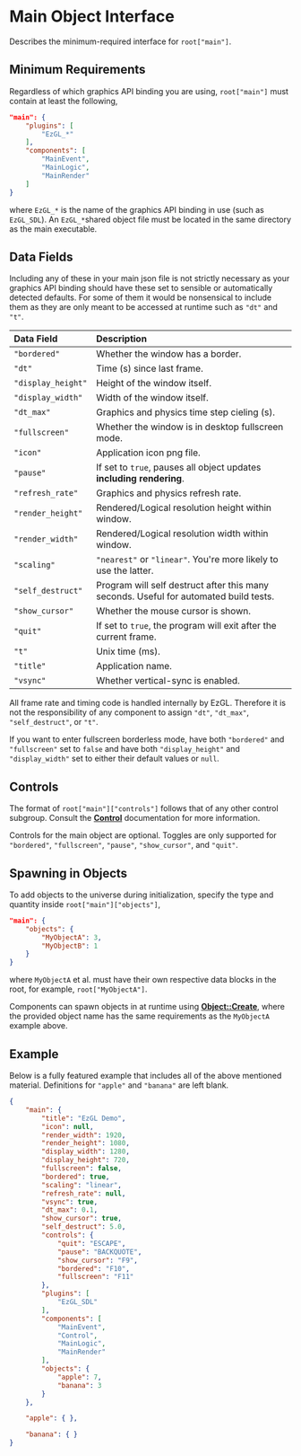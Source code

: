 # Main Object Interface

Describes the minimum-required interface for `root["main"]`.

## Minimum Requirements

Regardless of which graphics API binding you are using, `root["main"]` must
contain at least the following,

```json
"main": {
    "plugins": [
        "EzGL_*"
    ],
    "components": [
        "MainEvent",
        "MainLogic",
        "MainRender"
    ]
}
```

where `EzGL_*` is the name of the graphics API binding in use (such as
`EzGL_SDL`). An `EzGL_*`shared object file must be located in the same
directory as the main executable.

## Data Fields

Including any of these in your main json file is not strictly necessary as your
graphics API binding should have these set to sensible or automatically
detected defaults. For some of them it would be nonsensical to include them as
they are only meant to be accessed at runtime such as `"dt"` and `"t"`.

Data Field         | Description
:----------------- | :----------
`"bordered"`       | Whether the window has a border.
`"dt"`             | Time (s) since last frame.
`"display_height"` | Height of the window itself.
`"display_width"`  | Width of the window itself.
`"dt_max"`         | Graphics and physics time step cieling (s).
`"fullscreen"`     | Whether the window is in desktop fullscreen mode.
`"icon"`           | Application icon png file.
`"pause"`          | If set to `true`, pauses all object updates **including rendering**.
`"refresh_rate"`   | Graphics and physics refresh rate.
`"render_height"`  | Rendered/Logical resolution height within window.
`"render_width"`   | Rendered/Logical resolution width within window.
`"scaling"`        | `"nearest"` or `"linear"`. You're more likely to use the latter.
`"self_destruct"`  | Program will self destruct after this many seconds. Useful for automated build tests.
`"show_cursor"`    | Whether the mouse cursor is shown.
`"quit"`           | If set to `true`, the program will exit after the current frame.
`"t"`              | Unix time (ms).
`"title"`          | Application name.
`"vsync"`          | Whether vertical-sync is enabled.

All frame rate and timing code is handled internally by EzGL. Therefore it is
not the responsibility of any component to assign `"dt"`, `"dt_max"`,
`"self_destruct"`, or `"t"`.

If you want to enter fullscreen borderless mode, have both `"bordered"` and
`"fullscreen"` set to `false` and have both `"display_height"` and
`"display_width"` set to either their default values or `null`.

## Controls

The format of `root["main"]["controls"]` follows that of any other control
subgroup. Consult the [**Control**](http://ezgl.ezaf.io/Control_8hpp.html)
documentation for more information.

Controls for the main object are optional. Toggles are only supported for
`"bordered"`, `"fullscreen"`, `"pause"`, `"show_cursor"`, and `"quit"`.

## Spawning in Objects

To add objects to the universe during initialization, specify the type and
quantity inside `root["main"]["objects"]`,

```json
"main": {
    "objects": {
        "MyObjectA": 3,
        "MyObjectB": 1
    }
}
```

where `MyObjectA` et al. must have their own respective data blocks in the
root, for example, `root["MyObjectA"]`.

Components can spawn objects in at runtime using
[**Object::Create**](http://ezgl.ezaf.io/classEzGL_1_1Object.html), where the
provided object name has the same requirements as the `MyObjectA` example
above.

## Example

Below is a fully featured example that includes all of the above mentioned
material. Definitions for `"apple"` and `"banana"` are left blank.

```json
{
    "main": {
        "title": "EzGL Demo",
        "icon": null,
        "render_width": 1920,
        "render_height": 1080,
        "display_width": 1280,
        "display_height": 720,
        "fullscreen": false,
        "bordered": true,
        "scaling": "linear",
        "refresh_rate": null,
        "vsync": true,
        "dt_max": 0.1,
        "show_cursor": true,
        "self_destruct": 5.0,
        "controls": {
            "quit": "ESCAPE",
            "pause": "BACKQUOTE",
            "show_cursor": "F9",
            "bordered": "F10",
            "fullscreen": "F11"
        },
        "plugins": [
            "EzGL_SDL"
        ],
        "components": [
            "MainEvent",
            "Control",
            "MainLogic",
            "MainRender"
        ],
        "objects": {
            "apple": 7,
            "banana": 3
        }
    },

    "apple": { },

    "banana": { }
}
```
